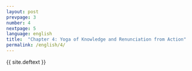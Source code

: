 ```yaml
---
layout: post
prevpage: 3
number: 4
nextpage: 5
language: english
title:  "Chapter 4: Yoga of Knowledge and Renunciation from Action"
permalink: /english/4/
---
```


{{ site.deftext }}
